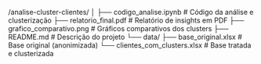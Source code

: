 /analise-cluster-clientes/
│
├── codigo_analise.ipynb         # Código da análise e clusterização
├── relatorio_final.pdf          # Relatório de insights em PDF
├── grafico_comparativo.png      # Gráficos comparativos dos clusters
├── README.md                    # Descrição do projeto
└── data/
    ├── base_original.xlsx        # Base original (anonimizada)
    └── clientes_com_clusters.xlsx # Base tratada e clusterizada
